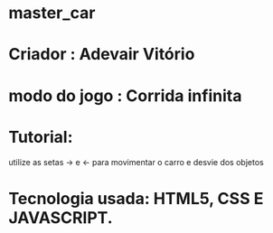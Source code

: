 # master_car
# Criador : Adevair Vitório

# modo do jogo : Corrida infinita


# Tutorial:
utilize as setas -> e <- para movimentar o carro e desvie dos objetos

# Tecnologia usada: HTML5, CSS E JAVASCRIPT.

